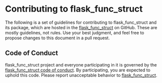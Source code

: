 # Contributing to flask_func_struct

The following is a set of guidelines for contributing to flask_func_struct and its package, which are hosted in the [flask_func_struct](https://github.com/vroncevic/flask_func_struct) on GitHub. These are mostly guidelines, not rules. Use your best judgment, and feel free to propose changes to this document in a pull request.

## Code of Conduct

flask_func_struct project and everyone participating in it is governed by the [flask_func_struct code of conduct](CODE_OF_CONDUCT.md). By participating, you are expected to uphold this code. Please report unacceptable behavior to [flask_func_struct](mailto:elektron.ronca@gmail.com).
